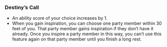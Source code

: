 ### Destiny’s Call

- An ability score of your choice increases by 1.
- When you gain inspiration, you can choose one party member within 30 feet of you.
  That party member gains inspiration if they don’t have it already.
  Once you inspire a party member in this way, you can’t use this feature again on that party member until you finish a long rest.

